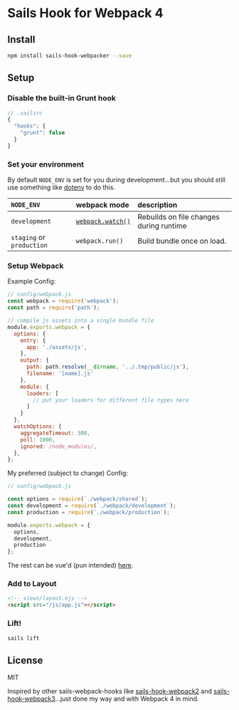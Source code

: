 # Sails Hook for Webpack 4

## Install
```sh
npm install sails-hook-webpacker --save
```
## Setup

### Disable the built-in Grunt hook

```js
// .sailsrc
{
  "hooks": {
    "grunt": false
  }
}
```
### Set your environment

By default `NODE_ENV` is set for you during development...but you should still use something like [dotenv](https://www.npmjs.com/package/dotenv) to do this.

| `NODE_ENV` | webpack mode | description |
|:---|:---|:---|
| `development` | [`webpack.watch()`](https://webpack.github.io/docs/configuration.html#watch) | Rebuilds on file changes during runtime |
| `staging` or `production` | `webpack.run()` | Build bundle once on load. |

### Setup Webpack

Example Config:

```js
// config/webpack.js
const webpack = require('webpack');
const path = require('path');

// compile js assets into a single bundle file
module.exports.webpack = {
  options: {
    entry: {
      app: './assets/js',
    },
    output: {
      path: path.resolve(__dirname, '../.tmp/public/js'),
      filename: '[name].js'
    },
    module: {
      loaders: [
        // put your loaders for different file types here
      ]
    }
  },
  watchOptions: {
    aggregateTimeout: 300,
    poll: 1000,
    ignored: /node_modules/,
  },
};
```

My preferred (subject to change) Config:

```js
// config/webpack.js

const options = require(`./webpack/shared`);
const development = require(`./webpack/development`);
const production = require(`./webpack/production`);

module.exports.webpack = {
  options,
  development,
  production
};
```
The rest can be vue'd (pun intended) [here](https://github.com/NearSingularity/sails-vue-webpack/tree/master/config/webpack).

### Add to Layout
```html
<!-- views/layout.ejs -->
<script src="/js/app.js"></script>
```

### Lift!

```sh
sails lift
```

## License
MIT

Inspired by other sails-webpack-hooks like [sails-hook-webpack2](https://github.com/lewebsimple/sails-hook-webpack2) and [sails-hook-webpack3](https://www.npmjs.com/package/sails-hook-webpack3)...just done my way and with Webpack 4 in mind.
